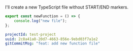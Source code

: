 I'll create a new TypeScript file without START/END markers.

```typescript // src/new.ts
export const newFunction = () => {
    console.log("new file");
};
```

```yaml
projectId: test-project
uuid: 2c8a41a8-20d7-4663-856e-9ebd03f7a1e2
gitCommitMsg: "feat: add new function file"
```